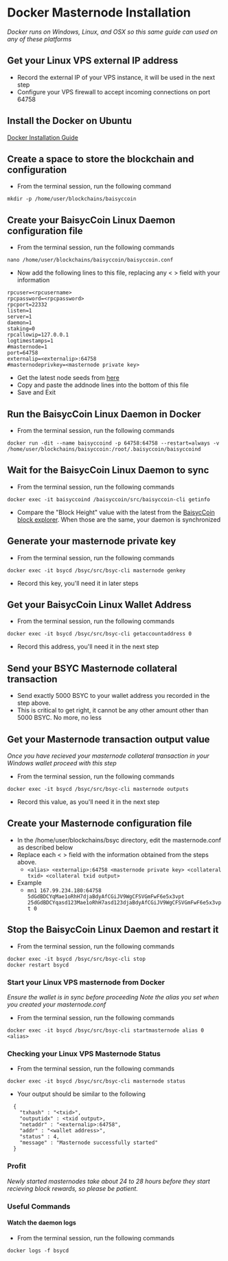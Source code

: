 # Docker Masternode Installation
*Docker runs on Windows, Linux, and OSX so this same guide can used on any of these platforms*

## Get your Linux VPS external IP address

  * Record the external IP of your VPS instance, it will be used in the next step
  * Configure your VPS firewall to accept incoming connections on port 64758

## Install the Docker on Ubuntu

[Docker Installation Guide](https://docs.docker.com/install/linux/docker-ce/ubuntu/)

## Create a space to store the blockchain and configuration

  * From the terminal session, run the following command
  ```
  mkdir -p /home/user/blockchains/baisyccoin
  ```
## Create your BaisycCoin Linux Daemon configuration file

* From the terminal session, run the following commands
```
nano /home/user/blockchains/baisyccoin/baisyccoin.conf
```

* Now add the following lines to this file, replacing any < > field with your information
```
rpcuser=<rpcusername>
rpcpassword=<rpcpassword>
rpcport=22332
listen=1
server=1
daemon=1
staking=0
rpcallowip=127.0.0.1
logtimestamps=1
#masternode=1
port=64758
externalip=<externalip>:64758
#masternodeprivkey=<masternode private key>
```

* Get the latest node seeds from [here](https://github.com/bsycum-network/seeds/blob/master/README.md)
* Copy and paste the addnode lines into the bottom of this file
* Save and Exit

## Run the BaisycCoin Linux Daemon in Docker

* From the terminal session, run the following commands
```
docker run -dit --name baisyccoind -p 64758:64758 --restart=always -v /home/user/blockchains/baisyccoin:/root/.baisyccoin/baisyccoind
```

## Wait for the BaisycCoin Linux Daemon to sync

* From the terminal session, run the following commands
```
docker exec -it baisyccoind /baisyccoin/src/baisyccoin-cli getinfo
```
* Compare the "Block Height" value with the latest from the [BaisycCoin block explorer](https://explorer.baisyccoin/). When those are the same, your daemon is synchronized 

## Generate your masternode private key

* From the terminal session, run the following commands
```
docker exec -it bsycd /bsyc/src/bsyc-cli masternode genkey
```
* Record this key, you'll need it in later steps

## Get your BaisycCoin Linux Wallet Address

  * From the terminal session, run the following commands
  ```
  docker exec -it bsycd /bsyc/src/bsyc-cli getaccountaddress 0
  ```
  * Record this address, you'll need it in the next step
  
## Send your BSYC Masternode collateral transaction

  * Send exactly 5000 BSYC to your wallet address you recorded in the step above.
  * This is critical to get right, it cannot be any other amount other than 5000 BSYC. No more, no less

## Get your Masternode transaction output value
*Once you have recieved your masternode collateral transaction in your Windows wallet proceed with this step*

  * From the terminal session, run the following commands
  ```
  docker exec -it bsycd /bsyc/src/bsyc-cli masternode outputs
  ```
  * Record this value, as you'll need it in the next step

## Create your Masternode configuration file

  * In the /home/user/blockchains/bsyc directory, edit the masternode.conf as described below
  * Replace each < > field with the information obtained from the steps above.
    * ```<alias> <externalip>:64758 <masternode private key> <collateral txid> <collateral txid output>```
  * Example
    * ```mn1 167.99.234.180:64758 5dGdBDCYqMae1oRhH7djaBdyAfCGiJV9WgCFSVGmFwF6e5x3vpt 25dGdBDCYqasd123Mae1oRhH7asd123djaBdyAfCGiJV9WgCFSVGmFwF6e5x3vpt 0```
    
## Stop the BaisycCoin Linux Daemon and restart it

* From the terminal session, run the following commands
```
docker exec -it bsycd /bsyc/src/bsyc-cli stop
docker restart bsycd
```

### Start your Linux VPS masternode from Docker
*Ensure the wallet is in sync before proceeding*
*Note the alias you set when you created your masternode.conf*

  * From the terminal session, run the following commands
  ```
  docker exec -it bsycd /bsyc/src/bsyc-cli startmasternode alias 0 <alias>
  ```

### Checking your Linux VPS Masternode Status

  * From the terminal session, run the following commands
  ```
  docker exec -it bsycd /bsyc/src/bsyc-cli masternode status
  ```
  * Your output should be similar to the following
```
  {
    "txhash" : "<txid>",
    "outputidx" : <txid output>,
    "netaddr" : "<externalip>:64758",
    "addr" : "<wallet address>",
    "status" : 4,
    "message" : "Masternode successfully started"
  }
```

### Profit
*Newly started masternodes take about 24 to 28 hours before they start recieving block rewards, so please be patient.*

### Useful Commands

#### Watch the daemon logs

  * From the terminal session, run the following commands
  ```
  docker logs -f bsycd
  ```


